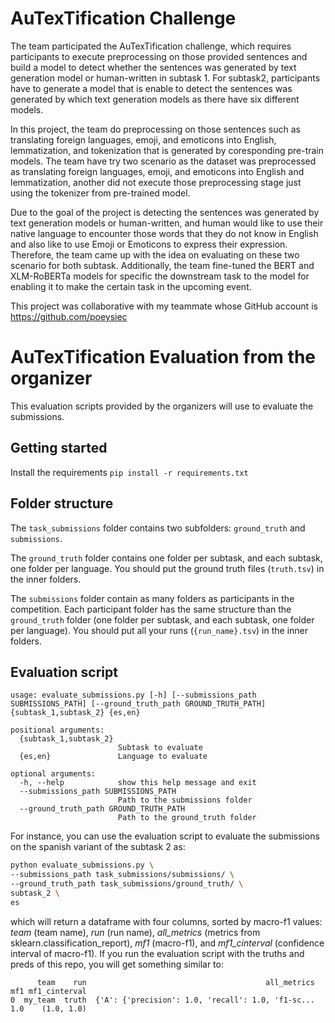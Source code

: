 # AuTexTification Challenge 
The team participated the AuTexTification challenge, which requires participants to execute preprocessing on those provided sentences and build a model to detect whether the sentences was generated by text generation model or human-written in subtask 1. For subtask2, participants have to generate a model that is enable to detect the sentences was generated by which text generation models as there have six different models.

In this project, the team do preprocessing on those sentences such as translating foreign languages, emoji, and emoticons into English, lemmatization, and tokenization that is generated by coresponding pre-train models. The team have try two scenario as the dataset was preprocessed as translating foreign languages, emoji, and emoticons into English and lemmatization, another did not execute those preprocessing stage just using the tokenizer from pre-trained model. 

Due to the goal of the project is detecting the sentences was generated by text generation models or human-written, and human would like to use their native language to encounter those words that they do not know in English and also like to use Emoji or Emoticons to express their expression. Therefore, the team came up with the idea on evaluating on these two scenario for both subtask. Additionally, the team fine-tuned the BERT and XLM-RoBERTa models for specific the downstream task to the model for enabling it to make the certain task in the upcoming event.

This project was collaborative with my teammate whose GitHub account is https://github.com/poeysiec

# AuTexTification Evaluation from the organizer
This evaluation scripts provided by the organizers will use to evaluate the submissions.

## Getting started

Install the requirements
`pip install -r requirements.txt`

## Folder structure

The `task_submissions` folder contains two subfolders: `ground_truth` and `submissions`.

The `ground_truth` folder contains one folder per subtask, and each subtask, one folder per language. You should put the ground truth files (`truth.tsv`) in the inner folders.

The `submissions` folder contain as many folders as participants in the competition. Each participant folder has the same structure than the `ground_truth` folder (one folder per subtask, and each subtask, one folder per language). You should put all your runs (`{run_name}.tsv`) in the inner folders.

## Evaluation script

```
usage: evaluate_submissions.py [-h] [--submissions_path SUBMISSIONS_PATH] [--ground_truth_path GROUND_TRUTH_PATH] {subtask_1,subtask_2} {es,en}

positional arguments:
  {subtask_1,subtask_2}
                        Subtask to evaluate
  {es,en}               Language to evaluate

optional arguments:
  -h, --help            show this help message and exit
  --submissions_path SUBMISSIONS_PATH
                        Path to the submissions folder
  --ground_truth_path GROUND_TRUTH_PATH
                        Path to the ground_truth folder
 ```
 
For instance, you can use the evaluation script to evaluate the submissions on the spanish variant of the subtask 2 as:

```bash
python evaluate_submissions.py \
--submissions_path task_submissions/submissions/ \
--ground_truth_path task_submissions/ground_truth/ \
subtask_2 \
es
```

which will return a dataframe with four columns, sorted by macro-f1 values: *team* (team name), *run* (run name), *all_metrics* (metrics from sklearn.classification_report), *mf1* (macro-f1), and *mf1_cinterval* (confidence interval of macro-f1). If you run the evaluation script with the truths and preds of this repo, you will get something similar to:

```     
      team    run                                        all_metrics  mf1 mf1_cinterval
0  my_team  truth  {'A': {'precision': 1.0, 'recall': 1.0, 'f1-sc...  1.0    (1.0, 1.0)
```
